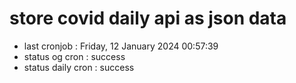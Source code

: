 # store covid daily api as json data

- last cronjob : Friday, 12 January 2024 00:57:39
- status og cron : success
- status daily cron : success
      
      